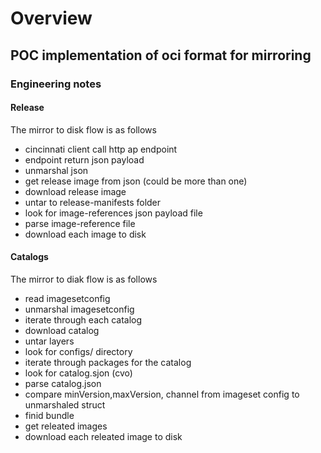 # Overview

## POC implementation of oci format for mirroring

### Engineering notes

#### Release

The mirror to disk flow is as follows

- cincinnati client call http ap endpoint
- endpoint return json payload
- unmarshal json
- get release image from json (could be more than one)
- download release image
- untar to release-manifests folder
- look for image-references json payload file
- parse image-reference file
- download each image to disk

#### Catalogs

The mirror to diak flow is as follows

- read imagesetconfig
- unmarshal imagesetconfig
- iterate through each catalog
- download catalog
- untar layers
- look for configs/ directory
- iterate through packages for the catalog
- look for catalog.sjon (cvo)
- parse catalog.json
- compare minVersion,maxVersion, channel from imageset config to unmarshaled struct
- finid bundle
- get releated images
- download each releated image to disk
   
